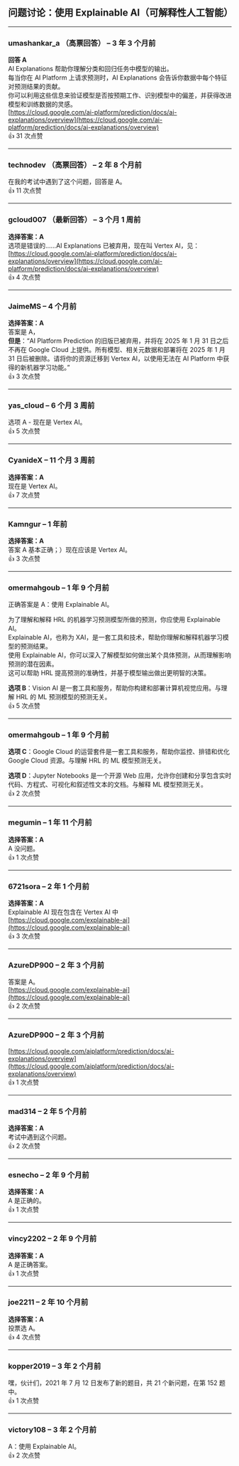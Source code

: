 ## 问题讨论：使用 Explainable AI（可解释性人工智能）

---

### umashankar_a （高票回答） – 3 年 3 个月前  
**回答 A**    
AI Explanations 帮助你理解分类和回归任务中模型的输出。    
每当你在 AI Platform 上请求预测时，AI Explanations 会告诉你数据中每个特征对预测结果的贡献。    
你可以利用这些信息来验证模型是否按预期工作、识别模型中的偏差，并获得改进模型和训练数据的灵感。  
[https://cloud.google.com/ai-platform/prediction/docs/ai-explanations/overview](https://cloud.google.com/ai-platform/prediction/docs/ai-explanations/overview)  
👍 31 次点赞  

---

### technodev （高票回答） – 2 年 8 个月前    
在我的考试中遇到了这个问题，回答是 A。  
👍 11 次点赞  

---

### gcloud007 （最新回答） – 3 个月 1 周前  
**选择答案：A**    
选项是错误的……AI Explanations 已被弃用，现在叫 Vertex AI，见：  
[https://cloud.google.com/ai-platform/prediction/docs/ai-explanations/overview](https://cloud.google.com/ai-platform/prediction/docs/ai-explanations/overview)  
👍 4 次点赞  

---

### JaimeMS – 4 个月前  
**选择答案：A**    
答案是 A，  
**但是**：“AI Platform Prediction 的旧版已被弃用，并将在 2025 年 1 月 31 日之后不再在 Google Cloud 上提供。所有模型、相关元数据和部署将在 2025 年 1 月 31 日后被删除。请将你的资源迁移到 Vertex AI，以使用无法在 AI Platform 中获得的新机器学习功能。”  
👍 3 次点赞  

---

### yas_cloud – 6 个月 3 周前    
选项 A - 现在是 Vertex AI。  
👍 5 次点赞  

---

### CyanideX – 11 个月 3 周前  
**选择答案：A**    
现在是 Vertex AI。  
👍 7 次点赞  

---

### Kamngur – 1 年前  
**选择答案：A**    
答案 A 基本正确；）现在应该是 Vertex AI。  
👍 3 次点赞  

---

### omermahgoub – 1 年 9 个月前    
正确答案是 A：使用 Explainable AI。  
  
为了理解和解释 HRL 的机器学习预测模型所做的预测，你应使用 Explainable AI。    
Explainable AI，也称为 XAI，是一套工具和技术，帮助你理解和解释机器学习模型的预测结果。    
使用 Explainable AI，你可以深入了解模型如何做出某个具体预测，从而理解影响预测的潜在因素。    
这可以帮助 HRL 提高预测的准确性，并基于模型输出做出更明智的决策。

**选项 B**：Vision AI 是一套工具和服务，帮助你构建和部署计算机视觉应用。与理解 HRL 的 ML 预测模型的预测无关。  
👍 5 次点赞  

---

### omermahgoub – 1 年 9 个月前  
**选项 C**：Google Cloud 的运营套件是一套工具和服务，帮助你监控、排错和优化 Google Cloud 资源。与理解 HRL 的 ML 模型预测无关。

**选项 D**：Jupyter Notebooks 是一个开源 Web 应用，允许你创建和分享包含实时代码、方程式、可视化和叙述性文本的文档。与解释 ML 模型预测无关。  
👍 2 次点赞  

---

### megumin – 1 年 11 个月前  
**选择答案：A**    
A 没问题。  
👍 1 次点赞  

---

### 6721sora – 2 年 1 个月前  
**选择答案：A**    
Explainable AI 现在包含在 Vertex AI 中  
[https://cloud.google.com/explainable-ai](https://cloud.google.com/explainable-ai)  
👍 3 次点赞  

---

### AzureDP900 – 2 年 3 个月前    
答案是 A。  
[https://cloud.google.com/explainable-ai](https://cloud.google.com/explainable-ai)  
👍 2 次点赞  

---

### AzureDP900 – 2 年 3 个月前  
[https://cloud.google.com/aiplatform/prediction/docs/ai-explanations/overview](https://cloud.google.com/aiplatform/prediction/docs/ai-explanations/overview)  
👍 1 次点赞  

---

### mad314 – 2 年 5 个月前  
**选择答案：A**    
考试中遇到这个问题。  
👍 2 次点赞  

---

### esnecho – 2 年 9 个月前  
**选择答案：A**    
A 是正确的。  
👍 1 次点赞  

---

### vincy2202 – 2 年 9 个月前  
**选择答案：A**    
A 是正确答案。  
👍 1 次点赞  

---

### joe2211 – 2 年 10 个月前  
**选择答案：A**    
投票选 A。  
👍 4 次点赞  

---

### kopper2019 – 3 年 2 个月前    
嘿，伙计们，2021 年 7 月 12 日发布了新的题目，共 21 个新问题，在第 152 题中。  
👍 1 次点赞  

---

### victory108 – 3 年 2 个月前    
A：使用 Explainable AI。  
👍 2 次点赞  
